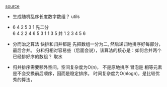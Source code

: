 [source](https://juejin.cn/post/6844903937242300430)
- 生成随机乱序长度数字数组？
  utils

- 6 4 2 5 3 1
  先二分   
    6  4  2
      2  4  6
    5  3  1
       1  3  5
  并  1  2  3  4  5  6  
  
- 分而治之算法
  快排和归并都是
  先把数组一分为二, 然后递归地排序好每部分，最后合并。
  分和归相对容易些（后面会说），该算法的核心是：如何合并两个已经排好序的数组？
  取水




- 归并排序需要额外空间，空间复杂度为O(n)，
  不是原地排序  冒泡是
  相等元素是不会交换前后顺序，因而是稳定排序。
  时间复杂度为O(nlogn)，是比较优秀的算法，